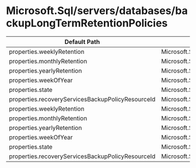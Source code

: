 # Microsoft.Sql/servers/databases/backupLongTermRetentionPolicies

| Default Path | Alias |
|---|---|
| properties.weeklyRetention | Microsoft.Sql/servers/databases/backupLongTermRetentionPolicies/weeklyRetention |
| properties.monthlyRetention | Microsoft.Sql/servers/databases/backupLongTermRetentionPolicies/monthlyRetention |
| properties.yearlyRetention | Microsoft.Sql/servers/databases/backupLongTermRetentionPolicies/yearlyRetention |
| properties.weekOfYear | Microsoft.Sql/servers/databases/backupLongTermRetentionPolicies/weekOfYear |
| properties.state | Microsoft.Sql/servers/databases/backupLongTermRetentionPolicies/state |
| properties.recoveryServicesBackupPolicyResourceId | Microsoft.Sql/servers/databases/backupLongTermRetentionPolicies/recoveryServicesBackupPolicyResourceId |
| properties.weeklyRetention | Microsoft.Sql/servers/databases/backupLongTermRetentionPolicies/default.weeklyRetention |
| properties.monthlyRetention | Microsoft.Sql/servers/databases/backupLongTermRetentionPolicies/default.monthlyRetention |
| properties.yearlyRetention | Microsoft.Sql/servers/databases/backupLongTermRetentionPolicies/default.yearlyRetention |
| properties.weekOfYear | Microsoft.Sql/servers/databases/backupLongTermRetentionPolicies/default.weekOfYear |
| properties.state | Microsoft.Sql/servers/databases/backupLongTermRetentionPolicies/Default.state |
| properties.recoveryServicesBackupPolicyResourceId | Microsoft.Sql/servers/databases/backupLongTermRetentionPolicies/Default.recoveryServicesBackupPolicyResourceId |

